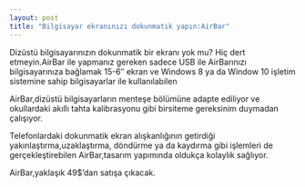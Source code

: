 ```yaml
---
layout: post
title: "Bilgisayar ekranınızı dokunmatik yapın:AirBar"
---
```


Dizüstü bilgisayarınızın dokunmatik bir ekranı yok mu?
Hiç dert etmeyin.AirBar ile yapmanız gereken sadece USB ile AirBarınızı bilgisayarınıza bağlamak 15-6″ ekran ve Windows 8 ya da Window 10 işletim sistemine sahip bilgisayarlar ile kullanılabilen

AirBar,dizüstü bilgisayarların menteşe bölümüne adapte ediliyor ve okullardaki akıllı tahta kalibrasyonu gibi birsiteme gereksinim duymadan çalışıyor.

Telefonlardaki dokunmatik ekran alışkanlığının getirdiği yakınlaştırma,uzaklaştırma, döndürme ya da kaydırma gibi işlemleri de gerçekleştirebilen AirBar,tasarım yapımında oldukça kolaylık sağlıyor.

AirBar,yaklaşık 49$’dan satışa çıkacak.